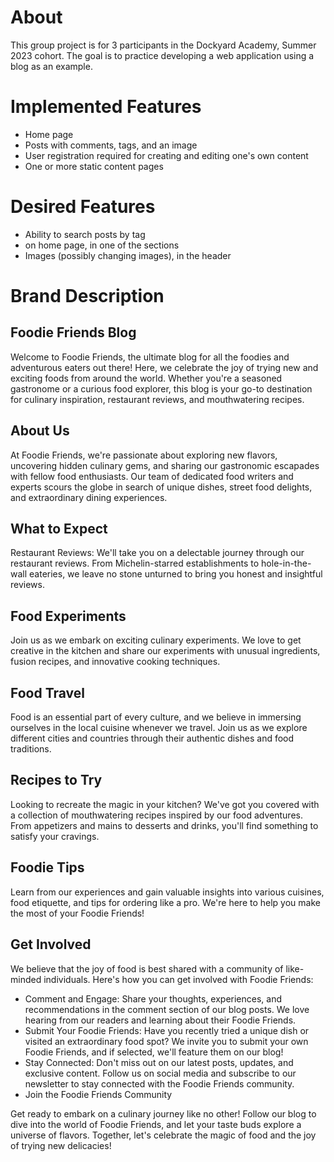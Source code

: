 # About
This group project is for 3 participants in the Dockyard Academy, Summer 2023 cohort. The goal is to practice developing a web application using a blog as an example.

# Implemented Features
* Home page
* Posts with comments, tags, and an image
* User registration required for creating and editing one's own content
* One or more static content pages

# Desired Features
* Ability to search posts by tag
*  on home page, in one of the sections
* Images (possibly changing images), in the header

# Brand Description
## Foodie Friends Blog
Welcome to Foodie Friends, the ultimate blog for all the foodies and adventurous eaters out there! Here, we celebrate the joy of trying new and exciting foods from around the world. Whether you're a seasoned gastronome or a curious food explorer, this blog is your go-to destination for culinary inspiration, restaurant reviews, and mouthwatering recipes.

## About Us
At Foodie Friends, we're passionate about exploring new flavors, uncovering hidden culinary gems, and sharing our gastronomic escapades with fellow food enthusiasts. Our team of dedicated food writers and experts scours the globe in search of unique dishes, street food delights, and extraordinary dining experiences.

## What to Expect
Restaurant Reviews: We'll take you on a delectable journey through our restaurant reviews. From Michelin-starred establishments to hole-in-the-wall eateries, we leave no stone unturned to bring you honest and insightful reviews.

## Food Experiments
Join us as we embark on exciting culinary experiments. We love to get creative in the kitchen and share our experiments with unusual ingredients, fusion recipes, and innovative cooking techniques.

## Food Travel
Food is an essential part of every culture, and we believe in immersing ourselves in the local cuisine whenever we travel. Join us as we explore different cities and countries through their authentic dishes and food traditions.

## Recipes to Try
Looking to recreate the magic in your kitchen? We've got you covered with a collection of mouthwatering recipes inspired by our food adventures. From appetizers and mains to desserts and drinks, you'll find something to satisfy your cravings.

## Foodie Tips
Learn from our experiences and gain valuable insights into various cuisines, food etiquette, and tips for ordering like a pro. We're here to help you make the most of your Foodie Friends!

## Get Involved
We believe that the joy of food is best shared with a community of like-minded individuals. Here's how you can get involved with Foodie Friends:

* Comment and Engage: Share your thoughts, experiences, and recommendations in the comment section of our blog posts. We love hearing from our readers and learning about their Foodie Friends.
* Submit Your Foodie Friends: Have you recently tried a unique dish or visited an extraordinary food spot? We invite you to submit your own Foodie Friends, and if selected, we'll feature them on our blog!
* Stay Connected: Don't miss out on our latest posts, updates, and exclusive content. Follow us on social media and subscribe to our newsletter to stay connected with the Foodie Friends community.
* Join the Foodie Friends Community

Get ready to embark on a culinary journey like no other! Follow our blog to dive into the world of Foodie Friends, and let your taste buds explore a universe of flavors. Together, let's celebrate the magic of food and the joy of trying new delicacies!